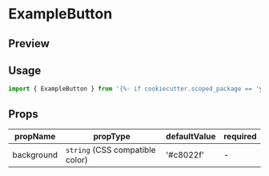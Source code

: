 # ExampleButton

## Preview

<!-- STORY -->


## Usage

```js
import { ExampleButton } from '{%- if cookiecutter.scoped_package == 'yes' -%}@{{cookiecutter.namespace}}/{%- endif -%}{{cookiecutter.project_name}}'
```


## Props

| propName   | propType                        | defaultValue | required |
|------------|---------------------------------|--------------|----------|
| background | `string` (CSS compatible color) | '#c8022f'    | -        |
